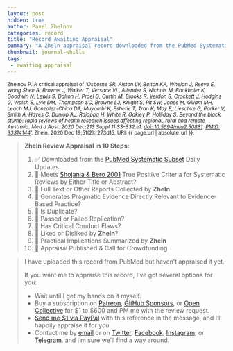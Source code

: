 ```yaml
---
layout: post
hidden: true
author: Pavel Zhelnov
categories: record
title: "Record Awaiting Appraisal"
summary: "A Zheln appraisal record downloaded from the PubMed Systematic Subset daily updates."
thumbnail: journal-whills
tags:
 - awaiting appraisal
---
```


<small id="citation">Zhelnov P. A critical appraisal of _‘Osborne SR, Alston LV, Bolton KA, Whelan J, Reeve E, Wong Shee A, Browne J, Walker T, Versace VL, Allender S, Nichols M, Backholer K, Goodwin N, Lewis S, Dalton H, Prael G, Curtin M, Brooks R, Verdon S, Crockett J, Hodgins G, Walsh S, Lyle DM, Thompson SC, Browne LJ, Knight S, Pit SW, Jones M, Gillam MH, Leach MJ, Gonzalez-Chica DA, Muyambi K, Eshetie T, Tran K, May E, Lieschke G, Parker V, Smith A, Hayes C, Dunlop AJ, Rajappa H, White R, Oakley P, Holliday S. Beyond the black stump: rapid reviews of health research issues affecting regional, rural and remote Australia. Med J Aust. 2020 Dec;213 Suppl 11:S3-S32.e1. [doi: 10.5694/mja2.50881](https://doi.org/10.5694/mja2.50881). [PMID: 33314144](https://pubmed.gov/33314144)’._ Zheln. 2020 Dec 19;51(2):r273d15. URI: {{ page.url | absolute_url }}.</small>

> **Zheln Review Appraisal in 10 Steps:**
>
> 1. ✅ Downloaded from the [PubMed Systematic Subset](https://github.com/p1m-ortho/qs-global-ortho-search-queries/blob/global-sr-query/README.md) Daily Updates
> 2. 🔄 Meets [Shojania & Bero 2001](https://www.researchgate.net/publication/11820967_Taking_Advantage_of_the_Explosion_of_Systematic_Reviews_An_Efficient_MEDLINE_Search_Strategy) True Positive Criteria for Systematic Reviews by Either Title or Abstract?
> 3. 🔄 Full Text or Other Reports Collected by **Zheln**
> 4. 🔄 Generates Pragmatic Evidence Directly Relevant to Evidence-Based Practice?
> 5. 🔄 Is Duplicate?
> 6. 🔄 Passed or Failed Replication?
> 7. 🔄 Has Critical Conduct Flaws?
> 8. 🔄 Liked or Disliked by **Zheln**?
> 9. 🔄 Practical Implications Summarized by **Zheln**
> 10. 🔄 Appraisal Published & Call for Crowdfunding

> I have uploaded this record from PubMed but haven’t appraised it yet.
>
> If you want me to appraise this record, I’ve got several options for you:
> * Wait until I get my hands on it myself.
> * Buy a subscription on [Patreon](https://patreon.com/zheln), [GitHub Sponsors](https://github.com/sponsors/drzhelnov), or [Open Collective](https://opencollective.com/zheln) for $1 to $600 and PM me with the review request.
> * [Send me $1 via PayPal](https://paypal.me/pjelnov) with this reference in the message, and I’ll happily appraise it for you.
> * Contact me by [email](mailto:pavel@zheln.com) or on [Twitter](https://twitter.com/drzhelnov), [Facebook](https://facebook.com/drzhelnov), [Instagram](https://instagram.com/igzheln), or [Telegram](https://t.me/drzhelnov), and I’m sure we’ll find a way around.
